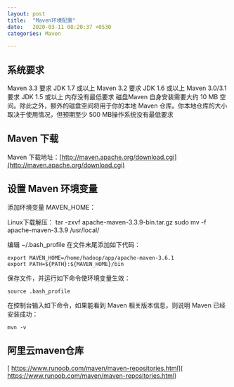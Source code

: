 ```yaml
---
layout: post
title:  "Maven环境配置"
date:   2020-03-11 08:20:37 +0530
categories: Maven 

---
```

## 系统要求
Maven 3.3 要求 JDK 1.7 或以上
Maven 3.2 要求 JDK 1.6 或以上
Maven 3.0/3.1 要求 JDK 1.5 或以上
内存没有最低要求
磁盘Maven 自身安装需要大约 10 MB 空间。除此之外，额外的磁盘空间将用于你的本地 Maven 仓库。你本地仓库的大小取决于使用情况，但预期至少 500 MB操作系统没有最低要求

## Maven 下载
Maven 下载地址：[http://maven.apache.org/download.cgi](http://maven.apache.org/download.cgi)



## 设置 Maven 环境变量
添加环境变量 MAVEN_HOME：

Linux下载解压：
tar -zxvf  apache-maven-3.3.9-bin.tar.gz
sudo mv -f apache-maven-3.3.9 /usr/local/

编辑 ~/.bash_profile 在文件末尾添加如下代码：

```
export MAVEN_HOME=/home/hadoop/app/apache-maven-3.6.1
export PATH=${PATH}:${MAVEN_HOME}/bin
```
保存文件，并运行如下命令使环境变量生效：
```
source .bash_profile
```
在控制台输入如下命令，如果能看到 Maven 相关版本信息，则说明 Maven 已经安装成功：
```
mvn -v
```

## 阿里云maven仓库
[
https://www.runoob.com/maven/maven-repositories.html](
https://www.runoob.com/maven/maven-repositories.html)